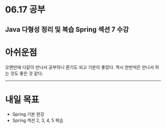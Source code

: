 # 06.17 공부

Java 다형성 정리 및 복습
Spring 섹션 7 수강
---
# 아쉬운점

오랜만에 다같이 만나서 공부하니 환기도 되고 기분이 좋았다. 
역시 한번씩은 만나서 하는 것도 좋은 것 같다.


---
# 내일 목표
- Spring 기본 완강
- Spring 섹션 2, 3, 4, 5 복습



